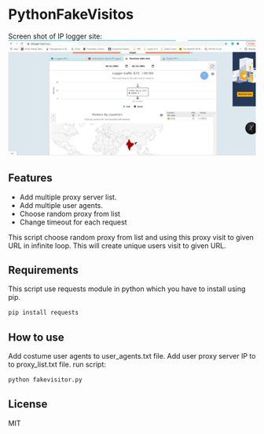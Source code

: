 # PythonFakeVisitos

Screen shot of IP logger site:
[![N|Solid](https://github.com/8-DK/PythonFakeUrlVisitors/raw/main/test/iplogger.JPG)](https://nodesource.com/products/nsolid)
## Features

- Add multiple proxy server list.
- Add multiple user agents.
- Choose random proxy from list
- Change timeout for each request

This script choose random proxy from list and using this proxy visit to given URL in infinite loop. This will create unique users visit to given URL.

## Requirements

This script use requests module in python which you have to install using pip.
```sh
pip install requests
```
## How to use 

Add costume user agents to user_agents.txt file.
Add user proxy server IP to to proxy_list.txt file.
run script:
```sh
python fakevisitor.py
```

## License
MIT
